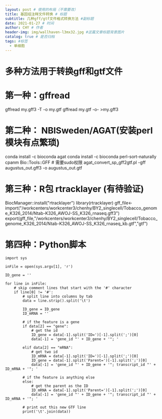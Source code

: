 ```yaml
---
layout: post # 使用的布局（不需要改）
title: 基因组注释文件转换 # 标题
subtitle: 几种gff/gtf文件格式转换方法 #副标题
date: 2021-01-27 # 时间
author: CHY # 作者
header-img: img/wallhaven-l3mx32.jpg #这篇文章标题背景图片
catalog: true # 是否归档
tags: #标签
  - 单细胞
---
```



# 多种方法用于转换gff和gtf文件
# 第一种：gffread
gffread my.gff3 -T -o my.gtf
gffread my.gtf -o- >my.gff3

# 第二种： NBISweden/AGAT(安装perl模块有点繁琐)
conda install -c bioconda agat
conda install -c bioconda perl-sort-naturally
cpanm Bio::Tools::GFF   # 需要sudo权限
agat_convert_sp_gff2gtf.pl -gff augustus_out.gff3 -o augustus_out.gtf

# 第三种：R包 rtracklayer (有待验证)
BiocManager::install("rtracklayer")
library(rtracklayer)
gff_file<- import("/workcenters/workcenter3/chenhy/BY2_singlecell/Tobacco_genome_K326_2014/Ntab-K326_AWOJ-SS_K326_rnaseq.gff3")
export(gff_file,"/workcenters/workcenter3/chenhy/BY2_singlecell/Tobacco_genome_K326_2014/Ntab-K326_AWOJ-SS_K326_rnaseq_kb.gtf","gtf")

# 第四种：Python脚本
```
import sys

inFile = open(sys.argv[1], 'r')

ID_gene = ''

for line in inFile:
    # skip comment lines that start with the '#' character
    if line[0] != '#':
        # split line into columns by tab
        data = line.strip().split('\t')

        ID_gene = ID_gene
        ID_mRNA = ''

        # if the feature is a gene
        if data[2] == "gene":
            # get the id
            ID_gene = data[-1].split('ID=')[-1].split(';')[0]
            data[-1] = 'gene_id "' + ID_gene + '"; '

        elif data[2] == "mRNA":
            # get two id
            ID_mRNA = data[-1].split('ID=')[-1].split(';')[0]
            ID_gene = data[-1].split('Parent=')[-1].split(';')[0]
            data[-1] = 'gene_id "' + ID_gene + '"; transcript_id "' + ID_mRNA + '"; '

        # if the feature is anything else
        else:
            # get the parent as the ID
            ID_mRNA = data[-1].split('Parent=')[-1].split(';')[0]
            data[-1] = 'gene_id "' + ID_gene + '"; transcript_id "' + ID_mRNA + '"; '

        # print out this new GTF line
        print('\t'.join(data))
```